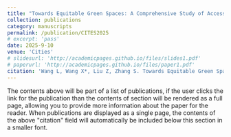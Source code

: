 ```yaml
---
title: "Towards Equitable Green Spaces: A Comprehensive Study of Accessibility and Inequality in 314 Chinese Cities (Under review)"
collection: publications
category: manuscripts
permalink: /publication/CITES2025
# excerpt: 'pass'
date: 2025-9-10
venue: 'Cities'
# slidesurl: 'http://academicpages.github.io/files/slides1.pdf'
# paperurl: 'http://academicpages.github.io/files/paper1.pdf'
citation: 'Wang L, Wang X*, Liu Z, Zhang S. Towards Equitable Green Spaces: A Comprehensive Study of Accessibility and Inequality in 314 Chinese Cities[J]. Cities.'
---
```


The contents above will be part of a list of publications, if the user clicks the link for the publication than the contents of section will be rendered as a full page, allowing you to provide more information about the paper for the reader. When publications are displayed as a single page, the contents of the above "citation" field will automatically be included below this section in a smaller font.
